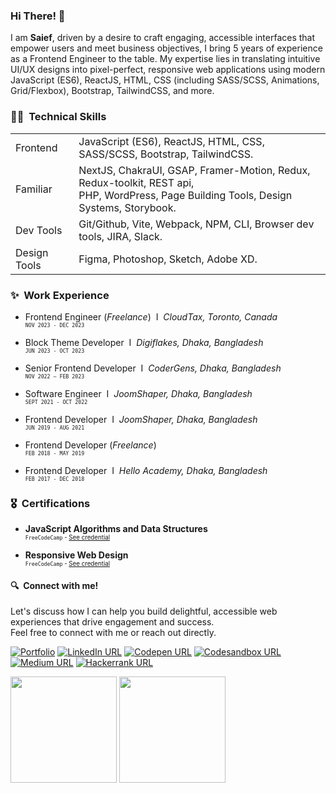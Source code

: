 <!-- ![visitors](https://visitor-badge.glitch.me/badge?page_id=iamsief.iamsaief) -->

### Hi There! 👋&nbsp;  

I am **Saief**, driven by a desire to craft engaging, accessible interfaces that empower users and meet business objectives, I bring 5 years of experience as a Frontend Engineer to the table. My expertise lies in translating intuitive UI/UX designs into pixel-perfect, responsive web applications using modern JavaScript (ES6), ReactJS, HTML, CSS (including SASS/SCSS, Animations, Grid/Flexbox), Bootstrap, TailwindCSS, and more.


### 🧑‍💻&nbsp; Technical Skills
<table>
    <tr>
        <td>Frontend</td>
        <td>JavaScript (ES6), ReactJS, HTML, CSS, SASS/SCSS, Bootstrap, TailwindCSS.</td>
    </tr>
    <tr>
        <td>Familiar</td>
        <td>NextJS, ChakraUI, GSAP, Framer-Motion, Redux, Redux-toolkit, REST api, <br/> PHP, WordPress, Page Building Tools, Design Systems, Storybook.</td>
    </tr>
    <tr>
        <td>Dev Tools</td>
        <td>Git/Github, Vite, Webpack, NPM, CLI, Browser dev tools, JIRA, Slack.</td>
    </tr>
    <tr>
        <td>Design Tools</td>
        <td>Figma, Photoshop, Sketch, Adobe XD.</td>
    </tr>
</table>

### ✨&nbsp; Work Experience

- Frontend Engineer (_Freelance_) &nbsp;I&nbsp; _CloudTax, Toronto, Canada_ 
  <br/><sub><sup>`NOV 2023 - DEC 2023`</sup></sub>

- Block Theme Developer &nbsp;I&nbsp; _Digiflakes, Dhaka, Bangladesh_ 
  <br/> <sub><sup>`JUN 2023 - OCT 2023`</sup></sub>

- Senior Frontend Developer &nbsp;I&nbsp; _CoderGens, Dhaka, Bangladesh_
  <br/> <sub><sup>`NOV 2022 – FEB 2023`</sup></sub>

- Software Engineer &nbsp;I&nbsp; _JoomShaper, Dhaka, Bangladesh_
  <br/> <sub><sup>`SEPT 2021 - OCT 2022`</sup></sub>

- Frontend Developer &nbsp;I&nbsp; _JoomShaper, Dhaka, Bangladesh_
  <br/> <sub><sup>`JUN 2019 - AUG 2021`</sup></sub>

- Frontend Developer (_Freelance_)
  <br/> <sub><sup>`FEB 2018 - MAY 2019`</sup></sub>

- Frontend Developer &nbsp;I&nbsp; _Hello Academy, Dhaka, Bangladesh_
  <br/> <sub><sup>`FEB 2017 - DEC 2018`</sup></sub>

### 🎖️&nbsp; Certifications

- **JavaScript Algorithms and Data Structures**  
<sub><sup>`FreeCodeCamp` - 
[See credential](https://www.freecodecamp.org/certification/saiefalemon/javascript-algorithms-and-data-structures)</sup></sub>

- **Responsive Web Design**  
<sup><sub>`FreeCodeCamp` - 
[See credential](https://www.freecodecamp.org/certification/saiefalemon/responsive-web-design)</sup></sub>

#### 🔍&nbsp; Connect with me!

Let's discuss how I can help you build delightful, accessible web experiences that drive engagement and success. <br/>
Feel free to connect with me or reach out directly.

<!--[![Gmail URL](https://img.shields.io/badge/social--badge?style=social&label=email&logo=gmail)](mailto:saiefalemon@gmail.com)-->
[![Portfolio](https://img.shields.io/badge/social--badge?style=social&label=🌐%20Portfolio)](https://iamsaief.com/)
[![LinkedIn URL](https://img.shields.io/badge/social--badge?style=social&label=LinkedIn&logo=linkedin)](https://www.linkedin.com/in/saiefalemon)
[![Codepen URL](https://img.shields.io/badge/social--badge?style=social&label=Codepen&logo=codepen)](https://www.codepen.io/iamsaief)
[![Codesandbox URL](https://img.shields.io/badge/social--badge?style=social&label=Codesandbox&logo=codesandbox)](https://codesandbox.io/u/iamsaief) 
[![Medium URL](https://img.shields.io/badge/social--badge?style=social&label=medium&logo=medium)](https://medium.com/@saiefalemon)
[![Hackerrank URL](https://img.shields.io/badge/social--badge?style=social&label=HackerRank&logo=hackerrank)](https://www.hackerrank.com/saiefalemon)

<div>
<img height="170em" src="https://github-readme-stats-sigma-five.vercel.app/api/top-langs/?username=iamsaief&exclude_repo=KNN-Image-Classification&show_icons=true&hide_border=true&layout=compact&langs_count=8&theme=tokyonight"/>
<img height="170em" src="https://github-readme-stats-sigma-five.vercel.app/api?username=iamsaief&show_icons=true&hide_border=true&&count_private=true&include_all_commits=true&theme=tokyonight" />
</div>
